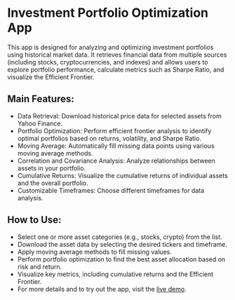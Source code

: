 # Investment Portfolio Optimization App
This app is designed for analyzing and optimizing investment portfolios using historical market data. It retrieves financial data from multiple sources (including stocks, cryptocurrencies, and indexes) and allows users to explore portfolio performance, calculate metrics such as Sharpe Ratio, and visualize the Efficient Frontier.

## Main Features:
* Data Retrieval: Download historical price data for selected assets from Yahoo Finance.
* Portfolio Optimization: Perform efficient frontier analysis to identify optimal portfolios based on returns, volatility, and Sharpe Ratio.
* Moving Average: Automatically fill missing data points using various moving average methods.
* Correlation and Covariance Analysis: Analyze relationships between assets in your portfolio.
* Cumulative Returns: Visualize the cumulative returns of individual assets and the overall portfolio.
* Customizable Timeframes: Choose different timeframes for data analysis.

## How to Use:
- Select one or more asset categories (e.g., stocks, crypto) from the list.
- Download the asset data by selecting the desired tickers and timeframe.
- Apply moving average methods to fill missing values.
- Perform portfolio optimization to find the best asset allocation based on risk and return.
- Visualize key metrics, including cumulative returns and the Efficient Frontier.
- For more details and to try out the app, visit the [live demo](https://app-project-portfolio-investment-egbhay73snkmhxvzyrpdls.streamlit.app/).


